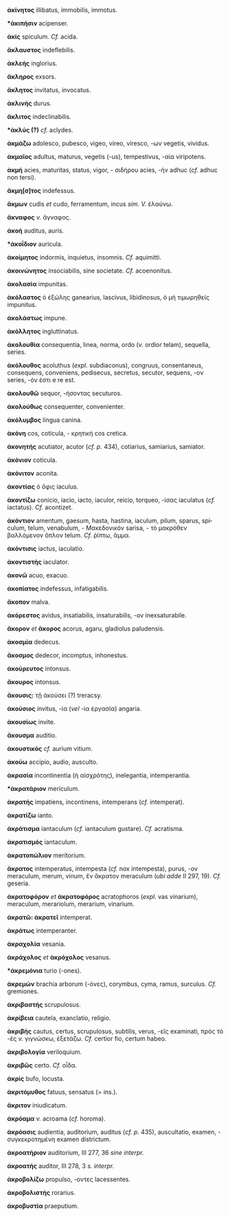 **ἀκίνητος** illibatus, immobilis, immotus.

**\*ἀκιπήσιν** acipenser.

**ἀκίς** spiculum. *Cf.* acida.

**ἄκλαυστος** indeflebilis.

**ἀκλεής** inglorius.

**ἄκληρος** exsors.

**ἄκλητος** invitatus, invocatus.

**ἀκλινής** durus.

**ἄκλιτος** indeclinabilis.

**\*ἀκλύς (?)** *cf.* aclydes.

**ἀκμάζω** adolesco, pubesco, vigeo, vireo, viresco, -ων vegetis,
vividus.

**ἀκμαῖος** adultus, maturus, vegetis (-us), tempestivus, -αία
viripotens.

**ἀκμή** acies, maturitas, status, vigor, - σιδήρου acies, -ήν adhuc
(*cf.* adhuc non tersi).

**ἄκμη[σ]τος** indefessus.

**ἄκμων** cudis *et* cudo, ferramentum, incus *sim. V.* ἐλαύνω.

**ἄκναφος** *v.* ἄγναφος.

**ἀκοή** auditus, auris.

**\*ἀκοΐδιον** auricula.

**ἀκοίμητος** indormis, inquietus, insomnis. *Cf.* aquimitti.

**ἀκοινώνητος** insociabilis, sine societate. *Cf.* acoenonitus.

**ἀκολασία** impunitas.

**ἀκόλαστος** ὁ ἐξώλης ganearius, lascivus, libidinosus, ὁ μὴ τιμωρηθείς
impunitus.

**ἀκολάστως** impune.

**ἀκόλλητος** ingluttinatus.

**ἀκολουθία** consequentia, linea, norma, ordo (*v.* ordior telam),
sequella, series.

**ἀκόλουθος** acoluthus (*expl.* subdiaconus), congruus, consentaneus,
consequens, conveniens, pedisecus, secretus, secutor, sequens, -ον
series, -όν ἐστι e re est.

**ἀκολουθῶ** sequor, -ήσοντας secuturos.

**ἀκολούθως** consequenter, convenienter.

**ἀκόλυμβος** lingua canina.

**ἀκόνη** cos, coticula, - κρητική cos cretica.

**ἀκονητής** acutiator, acutor (*cf. p.* 434), cotiarius, samiarius,
samiator.

**ἀκόνιον** coticula.

**ἀκόνιτον** aconita.

**ἀκοντίας** ὁ ὄφις iaculus.

**ἀκοντίζω** conicio, iacio, iacto, iaculor, reicio, torqueo, -ίσας
iaculatus (*cf.* iactatus). *Cf.* acontizet.

**ἀκόντιον** amentum, gaesum, hasta, hastina, iaculum, pilum, sparus,
spi­culum, telum, venabulum, - Μακεδονικόν sarisa, - τὸ μακρόθεν
βαλλόμενον ὅπλον telum. *Cf.* ῥίπτω, ἅμμα.

**ἀκόντισις** iactus, iaculatio.

**ἀκοντιστής** iaculator.

**ἀκονῶ** acuo, exacuo.

**ἀκοπίατος** indefessus, infatigabilis.

**ἄκοπον** malva.

**ἀκόρεστος** avidus, insatiabilis, insaturabilis, -ον inexsaturabile.

**ἄκορον** *et* **ἄκορος** acorus, agaru, gladiolus paludensis.

**ἀκοσμία** dedecus.

**ἄκοσμος** dedecor, incomptus, inhonestus.

**ἀκούρευτος** intonsus.

**ἄκουρος** intonsus.

**ἄκουσις:** τῇ ἀκούσει (?) treracsy.

**ἀκούσιος** invitus, -ία (*vel* -ία ἐργασία) angaria.

**ἀκουσίως** invite.

**ἄκουσμα** auditio.

**ἀκουστικός** *cf.* aurium vitium.

**ἀκούω** accipio, audio, ausculto.

**ἀκρασία** incontinentia (ἡ αἰσχρότης), inelegantia, intemperantia.

**\*ἀκρατάριον** mericulum.

**ἀκρατής** impatiens, incontinens, intemperans (*cf.* intemperat).

**ἀκρατίζω** ianto.

**ἀκράτισμα** iantaculum (*cf.* iantaculum gustare). *Cf.* acratisma.

**ἀκρατισμός** iantaculum.

**ἀκρατοπώλιον** meritorium.

**ἄκρατος** intemperatus, intempesta (*cf.* nox intempesta), purus, -ον
meraculum, merum, vinum, ἕν ἄκρατον meraculum (*ubi adde* II 297, 19).
*Cf.* geseria.

**ἀκρατοφόρον** *et* **ἀκρατοφόρος** acratophoros (*expl.* vas
vinarium), meraculum, merariolum, merarium, vinarium.

**ἀκρατῶ: ἀκρατεῖ** intemperat.

**ἀκράτως** intemperanter.

**ἀκραχολία** vesania.

**ἀκράχολος** *et* **ἀκρόχολος** vesanus.

**\*ἀκρεμόνια** turio (-ones).

**ἀκρεμών** brachia arborum (-όνες), corymbus, cyma, ramus, surculus.
*Cf.* gremiones.

**ἀκριβαστής** scrupulosus.

**ἀκρίβεια** cautela, exanclatio, religio.

**ἀκριβής** cautus, certus, scrupulosus, subtilis, verus, -εῖς
examinati, πρὸς τὸ -ές *v.* γιγνώσκω, ἐξετάζω. *Cf.* certior fio, certum
habeo.

**ἀκριβολογία** veriloquium.

**ἀκριβῶς** certo. *Cf.* οἶδα.

**ἀκρίς** bufo, locusta.

**ἀκριτόμυθος** fatuus, sensatus (= ins.).

**ἄκριτον** iniudicatum.

**ἀκρόαμα** *v.* acroama (*cf.* horoma).

**ἀκρόασις** audientia, auditorium, auditus (*cf. p.* 435), auscultatio,
examen, - συγκεκροτημένη examen districtum.

**ἀκροατήριον** auditorium, III 277, 36 *sine interpr.*

**ἀκροατής** auditor, III 278, 3 *s. interpr.*

**ἀκροβολίζω** propulso, -οντες lacessentes.

**ἀκροβολιστής** rorarius.

**ἀκροβυστία** praeputium.
